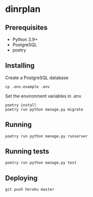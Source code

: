 # dinrplan

## Prerequisites

- Python 3.9+
- PostgreSQL
- poetry

## Installing

Create a PostgreSQL database

```commandline
cp .env.example .env
```

Set the environment variables in .env

```
poetry install
poetry run python manage.py migrate
```

## Running

```
poetry run python manage.py runserver
```

## Running tests

```
poetry run python manage.py test
```

## Deploying

```commandline
git push heroku master
```
